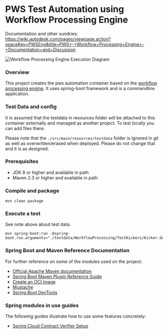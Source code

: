 # PWS Test Automation using Workflow Processing Engine

Documentation and other sundries: https://wiki.autodesk.com/pages/viewpage.action?spaceKey=PWSEng&title=PWS+-+Workflow+Processing+Engine+-+Documentation+and+Discussion

![Workflow Processing Engine Execution Diagram](https://wiki.autodesk.com/download/attachments/867567388/WorkflowProcessingEngine.png?version=2&modificationDate=1607721171186&api=v2&effects=border-simple,shadow-kn)

### Overview
This project creates the pws automation container based on the [workflow processing engine](https://wiki.autodesk.com/display/PWSEng/PWS+Tech+Info+-+Java+based+Workflow+Engine+for+Test+Framework).
It uses spring-boot framework and is a commandline application.

### Test Data and config
It is assumed that the testdata in resources folder will be attached to this container externally 
and managed as another project. 
To test locally you can add files there. 

Please note that the `./src/main/resources/testdata` folder is ignored in git as well as overwritten/erased when deployed.
Please do not change that and it is as designed. 

### Prerequisites
* JDK 8 or higher and available in path
* Maven 2.3 or higher and available in path

### Compile and package
```
mvn clean package
```

### Execute a test
See note above about test data.
```
mvn spring-boot:run -Dspring-boot.run.arguments="./testdata/WorkflowProcessing/TestKickers/Kicker.GetInvoiceList.PreCannedData.WithAuth.DateRangeTooBig.INT.json"
```

### Spring Boot and Maven Reference Documentation
For further reference on some of the modules used on the project:

* [Official Apache Maven documentation](https://maven.apache.org/guides/index.html)
* [Spring Boot Maven Plugin Reference Guide](https://docs.spring.io/spring-boot/docs/2.4.5/maven-plugin/reference/html/)
* [Create an OCI image](https://docs.spring.io/spring-boot/docs/2.4.5/maven-plugin/reference/html/#build-image)
* [Mustache](https://docs.spring.io/spring-boot/docs/2.4.5/reference/htmlsingle/#boot-features-spring-mvc-template-engines)
* [Spring Boot DevTools](https://docs.spring.io/spring-boot/docs/2.4.5/reference/htmlsingle/#using-boot-devtools)

### Spring modules in use guides
The following guides illustrate how to use some features concretely:

* [Spring Cloud Contract Verifier Setup](https://cloud.spring.io/spring-cloud-contract/spring-cloud-contract.html#_spring_cloud_contract_verifier_setup)

